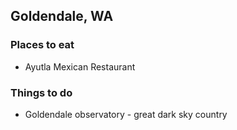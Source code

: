 ## Goldendale, WA

### Places to eat

- Ayutla Mexican Restaurant

### Things to do

- Goldendale observatory - great dark sky country
